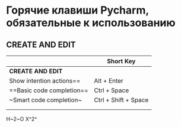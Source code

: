 # Горячие клавиши Pycharm, обязательные к использованию

## CREATE AND EDIT



|                           | Short Key            |
|---------------------------|----------------------|
| **CREATE AND EDIT**       ||  
| Show intention actions==  | Alt + Enter          |
| ==Basic code completion== | Ctrl + Space         |
| ~Smart code completion~   | Ctrl + Shift + Space |
|                           |                      |
|                           |                      |

H~2~O X^2^